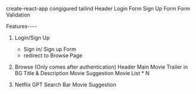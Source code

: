 create-react-app
congigured tailind
Header
Login Form
Sign Up Form
Form Validation

Features----
1. Login/Sign Up
   - Sign in/ Sign up Form
   - redirect to Browse Page
2. Browse (Only comes after authentication)
    Header
    Main Movie
      Trailer in BG
      Title & Description
      Movie Suggestion
        Movie List * N

3. Netflix GPT
    Search Bar
    Movie Suggestion

